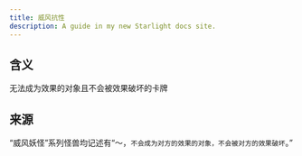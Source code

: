 ```yaml
---
title: 威风抗性
description: A guide in my new Starlight docs site.
---
```


## 含义

无法成为效果的对象且不会被效果破坏的卡牌

## 来源

“威风妖怪”系列怪兽均记述有“～，`不会成为对方的效果的对象，不会被对方的效果破坏`。”
